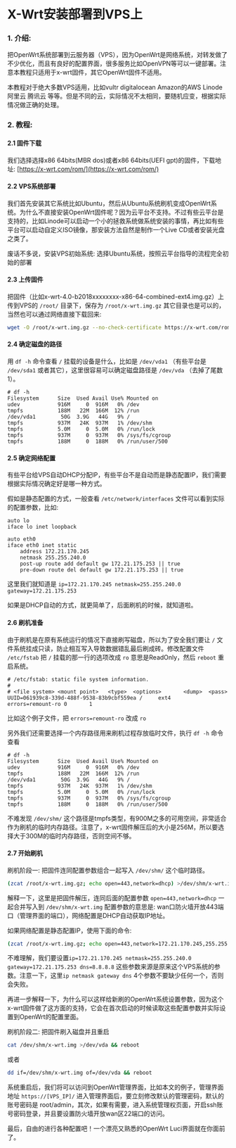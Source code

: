 # X-Wrt安装部署到VPS上

### 1. 介绍:

把OpenWrt系统部署到云服务器（VPS），因为OpenWrt是网络系统，对转发做了不少优化，而且有良好的配置界面，很多服务比如OpenVPN等可以一键部署。注意本教程只适用于x-wrt固件，其它OpenWrt固件不适用。

本教程对于绝大多数VPS适用，比如vultr digitalocean Amazon的AWS Linode 阿里云 腾讯云 等等。但是不同的云，实际情况不太相同，要随机应变，根据实际情况做正确的处理。

### 2. 教程:

#### 2.1 固件下载
我们选择选择x86 64bits(MBR dos)或者x86 64bits(UEFI gpt)的固件，下载地址:
[https://x-wrt.com/rom/](https://x-wrt.com/rom/)

#### 2.2 VPS系统部署
我们首先安装其它系统比如Ubuntu，然后从Ubuntu系统刷机变成OpenWrt系统。为什么不直接安装OpenWrt固件呢？因为云平台不支持。不过有些云平台是支持的，比如Linode可以启动一个小的拯救系统做系统安装的事情，再比如有些平台可以启动自定义ISO镜像，那安装方法自然是制作一个Live CD或者安装光盘之类了。

废话不多说，安装VPS初始系统: 选择Ubuntu系统，按照云平台指导的流程完全初始的部署

#### 2.3 上传固件
把固件（比如x-wrt-4.0-b2018xxxxxxxx-x86-64-combined-ext4.img.gz）上传到VPS的 `/root/` 目录下，保存为 `/root/x-wrt.img.gz` 其它目录也是可以的，当然也可以通过网络直接下载回来:
```sh
wget -O /root/x-wrt.img.gz --no-check-certificate https://x-wrt.com/rom/x-wrt-<XXXXXX>-x86-64-combined-ext4.img.gz
```

#### 2.4 确定磁盘的路径
用 `df -h` 命令查看 `/` 挂载的设备是什么，比如是 `/dev/vda1` （有些平台是 `/dev/sda1` 或者其它），这里很容易可以确定磁盘路径是 `/dev/vda` （去掉了尾数1）。
```
# df -h
Filesystem      Size  Used Avail Use% Mounted on
udev            916M     0  916M   0% /dev
tmpfs           188M   22M  166M  12% /run
/dev/vda1        50G  3.9G   44G   9% /
tmpfs           937M   24K  937M   1% /dev/shm
tmpfs           5.0M     0  5.0M   0% /run/lock
tmpfs           937M     0  937M   0% /sys/fs/cgroup
tmpfs           188M     0  188M   0% /run/user/500
```

#### 2.5 确定网络配置
有些平台给VPS自动DHCP分配IP，有些平台不是自动而是静态配置IP，我们需要根据实际情况确定好是哪一种方式。

假如是静态配置的方式，一般查看 `/etc/network/interfaces` 文件可以看到实际的配置参数，比如:
```
auto lo
iface lo inet loopback

auto eth0
iface eth0 inet static
    address 172.21.170.245
    netmask 255.255.240.0
    post-up route add default gw 172.21.175.253 || true
    pre-down route del default gw 172.21.175.253 || true
```
这里我们就知道是 `ip=172.21.170.245 netmask=255.255.240.0 gateway=172.21.175.253`

如果是DHCP自动的方式，就更简单了，后面刷机的时候，就知道啦。

#### 2.6 刷机准备
由于刷机是在原有系统运行的情况下直接刷写磁盘，所以为了安全我们要让 `/` 文件系统挂成只读，防止相互写入导致数据错乱最后刷成砖。修改配置文件 `/etc/fstab` 把 `/` 挂载的那一行的选项改成 `ro` 意思是ReadOnly，然后 `reboot` 重启系统。
```
# /etc/fstab: static file system information.
#
# <file system> <mount point>   <type>  <options>       <dump>  <pass>
UUID=061939c8-339d-488f-9538-83b9cbf559ea /     ext4    errors=remount-ro 0       1
```
比如这个例子文件，把 `errors=remount-ro` 改成 `ro`

另外我们还需要选择一个内存路径用来刷机过程存放临时文件，执行 `df -h` 命令查看
```
# df -h
Filesystem      Size  Used Avail Use% Mounted on
udev            916M     0  916M   0% /dev
tmpfs           188M   22M  166M  12% /run
/dev/vda1        50G  3.9G   44G   9% /
tmpfs           937M   24K  937M   1% /dev/shm
tmpfs           5.0M     0  5.0M   0% /run/lock
tmpfs           937M     0  937M   0% /sys/fs/cgroup
tmpfs           188M     0  188M   0% /run/user/500
```
不难发现 `/dev/shm/` 这个路径是tmpfs类型，有900M之多的可用空间，非常适合作为刷机的临时内存路径。注意了，x-wrt固件解压后的大小是256M，所以要选择大于300M的临时内存路径，否则空间不够。

#### 2.7 开始刷机
刷机阶段一: 把固件连同配置参数组合一起写入 `/dev/shm/` 这个临时路径。
```sh
(zcat /root/x-wrt.img.gz; echo open=443,network=dhcp) >/dev/shm/x-wrt.img
```
解释一下，这里是把固件解压，连同后面的配置参数 `open=443,network=dhcp` 一起合并写入到 `/dev/shm/x-wrt.img` 配置参数的意思是: wan口防火墙开放443端口（管理界面的端口），网络配置是DHCP自动获取IP地址。

如果网络配置是静态配置IP，使用下面的命令:
```sh
(zcat /root/x-wrt.img.gz; echo open=443,network=172.21.170.245,255.255.240.0,172.21.175.253,8.8.8.8) >/dev/shm/x-wrt.img
```
不难理解，我们要设置`ip=172.21.170.245 netmask=255.255.240.0 gateway=172.21.175.253 dns=8.8.8.8` 这些参数来源是原来这个VPS系统的参数。注意一下，这里`ip netmask gateway dns` 4个参数不要缺少任何一个，否则会失败。

再进一步解释一下，为什么可以这样给新刷的OpenWrt系统设置参数，因为这个x-wrt固件做了这方面的支持，它会在首次启动的时候读取这些配置参数并实际设置到OpenWrt的配置里面。

刷机阶段二: 把固件刷入磁盘并且重启
```sh
cat /dev/shm/x-wrt.img >/dev/vda && reboot
```
或者
```sh
dd if=/dev/shm/x-wrt.img of=/dev/vda && reboot
```
系统重启后，我们将可以访问到OpenWrt管理界面，比如本文的例子，管理界面地址 `https://[VPS_IP]/` 进入管理界面后，要立刻修改默认的管理密码，默认的账号密码是 root/admin，其次，如果有需要，进入系统管理权页面，开启ssh账号密码登录，并且要设置防火墙开放wan区22端口的访问。

最后，自由的进行各种配置吧！一个漂亮又熟悉的OpenWrt Luci界面就在你面前了。

